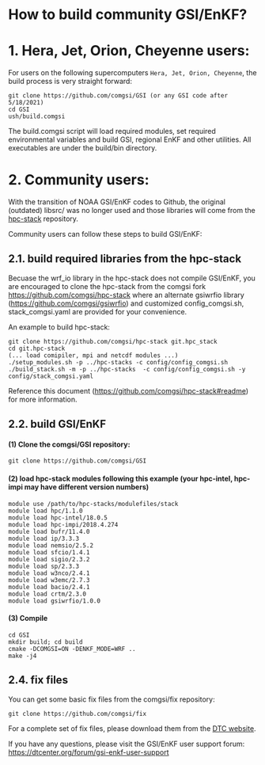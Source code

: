 # How to build community GSI/EnKF?

# 1. Hera, Jet, Orion, Cheyenne users:
For users on the following supercomputers `Hera, Jet, Orion, Cheyenne`, the build process is very straight forward:
```
git clone https://github.com/comgsi/GSI (or any GSI code after 5/18/2021)
cd GSI
ush/build.comgsi
```
The build.comgsi script will load required modules, set required environmental variables and build GSI, regional EnKF and other utilities. All executables are under the build/bin directory.

# 2. Community users:

With the transition of NOAA GSI/EnKF codes to Github, the original (outdated) libsrc/ was no longer used and those libraries will come from the [hpc-stack](http://github.com/NOAA-EMC/hpc-stack/) repository.

Community users can follow these steps to build GSI/EnKF:

## 2.1. build required libraries from the hpc-stack

Becuase the wrf_io library in the hpc-stack does not compile GSI/EnKF, you are encouraged to clone the hpc-stack from the comgsi fork https://github.com/comgsi/hpc-stack where an alternate gsiwrfio library (https://github.com/comgsi/gsiwrfio) and customized config_comgsi.sh, stack_comgsi.yaml are provided for your convenience.

An example to build hpc-stack:
```
git clone https://github.com/comgsi/hpc-stack git.hpc_stack
cd git.hpc-stack
(... load comipiler, mpi and netcdf modules ...)
./setup_modules.sh -p ../hpc-stacks -c config/config_comgsi.sh
./build_stack.sh -m -p ../hpc-stacks  -c config/config_comgsi.sh -y config/stack_comgsi.yaml
```

Reference this document (https://github.com/comgsi/hpc-stack#readme) for more information.

## 2.2. build GSI/EnKF

#### (1) Clone the comgsi/GSI repository:
```
git clone https://github.com/comgsi/GSI
```

#### (2) load hpc-stack modules following this example (your hpc-intel, hpc-impi may have different version numbers)
```
module use /path/to/hpc-stacks/modulefiles/stack
module load hpc/1.1.0
module load hpc-intel/18.0.5
module load hpc-impi/2018.4.274
module load bufr/11.4.0
module load ip/3.3.3
module load nemsio/2.5.2
module load sfcio/1.4.1
module load sigio/2.3.2
module load sp/2.3.3
module load w3nco/2.4.1
module load w3emc/2.7.3
module load bacio/2.4.1
module load crtm/2.3.0
module load gsiwrfio/1.0.0
```

#### (3) Compile
```
cd GSI
mkdir build; cd build
cmake -DCOMGSI=ON -DENKF_MODE=WRF ..
make -j4
```

## 2.4. fix files
You can get some basic fix files from the comgsi/fix repository:
```
git clone https://github.com/comgsi/fix
```
For a complete set of fix files, please download them from the [DTC website](https://dtcenter.org/community-code/gridpoint-statistical-interpolation-gsi/download). 

If you have any questions, please visit the GSI/EnKF user support forum: https://dtcenter.org/forum/gsi-enkf-user-support
